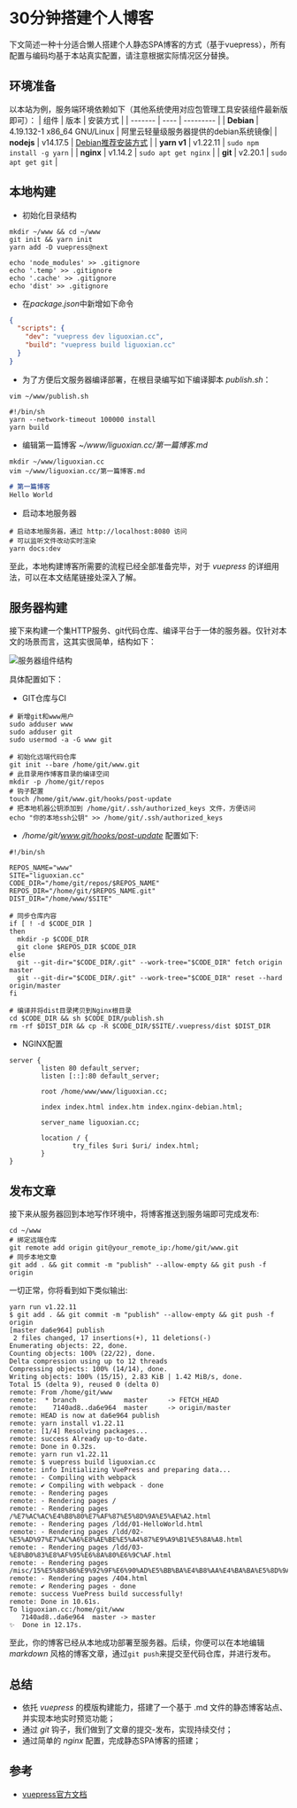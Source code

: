 # 30分钟搭建个人博客

下文简述一种十分适合懒人搭建个人静态SPA博客的方式（基于vuepress），所有配置与编码均基于本站真实配置，请注意根据实际情况区分替换。

## 环境准备
以本站为例，服务端环境依赖如下（其他系统使用对应包管理工具安装组件最新版即可）：
|  组件   | 版本  | 安装方式 |
|  -------  | ----  | --------- |
| **Debian**  | 4.19.132-1 x86_64 GNU/Linux | 阿里云轻量级服务器提供的debian系统镜像|
| **nodejs**  | v14.17.5 | [Debian推荐安装方式](https://joshtronic.com/2020/04/21/how-to-install-nodejs-14-on-debian-sid/) |
| **yarn v1**  | v1.22.11 | ```sudo npm install -g yarn``` |
| **nginx**  | v1.14.2 | ```sudo apt get nginx``` |
| **git**  | v2.20.1 | ```sudo apt get git``` |

## 本地构建
- 初始化目录结构
```shell
mkdir ~/www && cd ~/www
git init && yarn init
yarn add -D vuepress@next

echo 'node_modules' >> .gitignore
echo '.temp' >> .gitignore
echo '.cache' >> .gitignore
echo 'dist' >> .gitignore
```

- 在*package.json*中新增如下命令
```json
{
  "scripts": {
    "dev": "vuepress dev liguoxian.cc",
    "build": "vuepress build liguoxian.cc"
  }
}
```

- 为了方便后文服务器编译部署，在根目录编写如下编译脚本 *publish.sh*：
```shell
vim ~/www/publish.sh
```
```shell
#!/bin/sh
yarn --network-timeout 100000 install
yarn build
```

- 编辑第一篇博客 *~/www/liguoxian.cc/第一篇博客.md*
```shell
mkdir ~/www/liguoxian.cc 
vim ~/www/liguoxian.cc/第一篇博客.md
```
```markdown
# 第一篇博客
Hello World
```

- 启动本地服务器
```shell
# 启动本地服务器，通过 http://localhost:8080 访问
# 可以监听文件改动实时渲染
yarn docs:dev
```

至此，本地构建博客所需要的流程已经全部准备完毕，对于 *vuepress* 的详细用法，可以在本文结尾链接处深入了解。

## 服务器构建
接下来构建一个集HTTP服务、git代码仓库、编译平台于一体的服务器。仅针对本文的场景而言，这其实很简单，结构如下：

![服务器组件结构](/images/1.jpg)

具体配置如下：
- GIT仓库与CI
```shell
# 新增git和www用户
sudo adduser www
sudo adduser git
sudo usermod -a -G www git

# 初始化远端代码仓库
git init --bare /home/git/www.git
# 此目录用作博客目录的编译空间
mkdir -p /home/git/repos
# 钩子配置
touch /home/git/www.git/hooks/post-update
# 把本地机器公钥添加到 /home/git/.ssh/authorized_keys 文件，方便访问
echo "你的本地ssh公钥" >> /home/git/.ssh/authorized_keys
```

- */home/git/www.git/hooks/post-update* 配置如下:
```shell
#!/bin/sh

REPOS_NAME="www"
SITE="liguoxian.cc"
CODE_DIR="/home/git/repos/$REPOS_NAME"
REPOS_DIR="/home/git/$REPOS_NAME.git"
DIST_DIR="/home/www/$SITE"

# 同步仓库内容
if [ ! -d $CODE_DIR ]
then
  mkdir -p $CODE_DIR
  git clone $REPOS_DIR $CODE_DIR
else
  git --git-dir="$CODE_DIR/.git" --work-tree="$CODE_DIR" fetch origin master
  git --git-dir="$CODE_DIR/.git" --work-tree="$CODE_DIR" reset --hard origin/master
fi

# 编译并将dist目录拷贝到Nginx根目录
cd $CODE_DIR && sh $CODE_DIR/publish.sh
rm -rf $DIST_DIR && cp -R $CODE_DIR/$SITE/.vuepress/dist $DIST_DIR
```
- NGINX配置
```nginx
server {
        listen 80 default_server;
        listen [::]:80 default_server;

        root /home/www/www/liguoxian.cc;

        index index.html index.htm index.nginx-debian.html;

        server_name liguoxian.cc;

        location / {
                try_files $uri $uri/ index.html;
        }
}
```

## 发布文章
接下来从服务器回到本地写作环境中，将博客推送到服务端即可完成发布:
```shell
cd ~/www
# 绑定远端仓库
git remote add origin git@your_remote_ip:/home/git/www.git
# 同步本地文章
git add . && git commit -m "publish" --allow-empty && git push -f origin
```
一切正常，你将看到如下类似输出:
```shell
yarn run v1.22.11
$ git add . && git commit -m "publish" --allow-empty && git push -f origin
[master da6e964] publish
 2 files changed, 17 insertions(+), 11 deletions(-)
Enumerating objects: 22, done.
Counting objects: 100% (22/22), done.
Delta compression using up to 12 threads
Compressing objects: 100% (14/14), done.
Writing objects: 100% (15/15), 2.83 KiB | 1.42 MiB/s, done.
Total 15 (delta 9), reused 0 (delta 0)
remote: From /home/git/www
remote:  * branch            master     -> FETCH_HEAD
remote:    7140ad8..da6e964  master     -> origin/master
remote: HEAD is now at da6e964 publish
remote: yarn install v1.22.11
remote: [1/4] Resolving packages...
remote: success Already up-to-date.
remote: Done in 0.32s.
remote: yarn run v1.22.11
remote: $ vuepress build liguoxian.cc
remote: info Initializing VuePress and preparing data...
remote: - Compiling with webpack
remote: ✔ Compiling with webpack - done
remote: - Rendering pages
remote: - Rendering pages /
remote: - Rendering pages /%E7%AC%AC%E4%B8%80%E7%AF%87%E5%8D%9A%E5%AE%A2.html
remote: - Rendering pages /ldd/01-HelloWorld.html
remote: - Rendering pages /ldd/02-%E5%AD%97%E7%AC%A6%E8%AE%BE%E5%A4%87%E9%A9%B1%E5%8A%A8.html
remote: - Rendering pages /ldd/03-%E8%B0%83%E8%AF%95%E6%8A%80%E6%9C%AF.html
remote: - Rendering pages /misc/15%E5%88%86%E9%92%9F%E6%90%AD%E5%BB%BA%E4%B8%AA%E4%BA%BA%E5%8D%9A%E5%AE%A2.html
remote: - Rendering pages /404.html
remote: ✔ Rendering pages - done
remote: success VuePress build successfully!
remote: Done in 10.61s.
To liguoxian.cc:/home/git/www
   7140ad8..da6e964  master -> master
✨  Done in 12.17s.
```
至此，你的博客已经从本地成功部署至服务器。后续，你便可以在本地编辑 *markdown* 风格的博客文章，通过```git push```来提交至代码仓库，并进行发布。

## 总结
- 依托 *vuepress* 的模版构建能力，搭建了一个基于 .md 文件的静态博客站点、并实现本地实时预览功能； 
- 通过 *git* 钩子，我们做到了文章的提交-发布，实现持续交付；
- 通过简单的 *nginx* 配置，完成静态SPA博客的搭建；

## 参考
- [vuepress官方文档](https://v2.vuepress.vuejs.org/zh/guide/)







